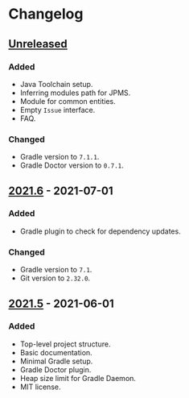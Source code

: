 # Changelog

## [Unreleased]
### Added
- Java Toolchain setup.
- Inferring modules path for JPMS.
- Module for common entities.
- Empty `Issue` interface.
- FAQ.

### Changed
- Gradle version to `7.1.1`.
- Gradle Doctor version to `0.7.1`.

## [2021.6] - 2021-07-01
### Added
- Gradle plugin to check for dependency updates.

### Changed
- Gradle version to `7.1`.
- Git version to `2.32.0`.

## [2021.5] - 2021-06-01
### Added
- Top-level project structure.
- Basic documentation.
- Minimal Gradle setup.
- Gradle Doctor plugin.
- Heap size limit for Gradle Daemon.
- MIT license.

[Unreleased]: https://github.com/iyankovsky/java-server-template/compare/v2021.6...HEAD
[2021.6]: https://github.com/iyankovsky/java-server-template/releases/tag/v2021.6
[2021.5]: https://github.com/iyankovsky/java-server-template/releases/tag/v2021.5
